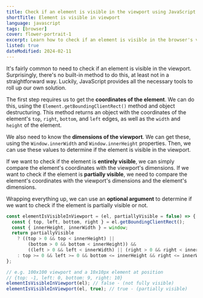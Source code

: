 ```yaml
---
title: Check if an element is visible in the viewport using JavaScript
shortTitle: Element is visible in viewport
language: javascript
tags: [browser]
cover: flower-portrait-1
excerpt: Learn how to check if an element is visible in the browser's viewport, using this simple technique.
listed: true
dateModified: 2024-02-11
---
```


It's fairly common to need to check if an element is visible in the viewport. Surprisingly, there's no built-in method to do this, at least not in a straightforward way. Luckily, JavaScript provides all the necessary tools to roll up our own solution.

The first step requires us to get the **coordinates of the element**. We can do this, using the `Element.getBoundingClientRect()` method and object destructuring. This method returns an object with the coordinates of the element's `top`, `right`, `bottom`, and `left` edges, as well as the `width` and `height` of the element.

We also need to know the **dimensions of the viewport**. We can get these, using the `Window.innerWidth` and `Window.innerHeight` properties. Then, we can use these values to determine if the element is visible in the viewport.

If we want to check if the element is **entirely visible**, we can simply compare the element's coordinates with the viewport's dimensions. If we want to check if the element is **partially visible**, we need to compare the element's coordinates with the viewport's dimensions and the element's dimensions.

Wrapping everything up, we can use an **optional argument** to determine if we want to check if the element is partially visible or not.

```js
const elementIsVisibleInViewport = (el, partiallyVisible = false) => {
  const { top, left, bottom, right } = el.getBoundingClientRect();
  const { innerHeight, innerWidth } = window;
  return partiallyVisible
    ? ((top > 0 && top < innerHeight) ||
        (bottom > 0 && bottom < innerHeight)) &&
        ((left > 0 && left < innerWidth) || (right > 0 && right < innerWidth))
    : top >= 0 && left >= 0 && bottom <= innerHeight && right <= innerWidth;
};

// e.g. 100x100 viewport and a 10x10px element at position
// {top: -1, left: 0, bottom: 9, right: 10}
elementIsVisibleInViewport(el); // false - (not fully visible)
elementIsVisibleInViewport(el, true); // true - (partially visible)
```
